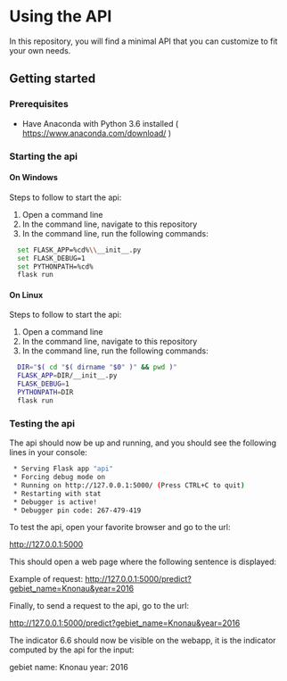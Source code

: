 # Using the API

In this repository, you will find a minimal API that you can customize to fit your own needs. 

## Getting started

### Prerequisites

  - Have Anaconda with Python 3.6 installed ( https://www.anaconda.com/download/ )

### Starting the api

#### On Windows

Steps to follow to start the api:
  1. Open a command line
  2. In the command line, navigate to this repository
  3. In the command line, run the following commands:

  ```sh
	set FLASK_APP=%cd%\\__init__.py
	set FLASK_DEBUG=1
	set PYTHONPATH=%cd%
	flask run
  ```
  
#### On Linux

Steps to follow to start the api:
  1. Open a command line
  2. In the command line, navigate to this repository
  3. In the command line, run the following commands:

  ```sh
	DIR="$( cd "$( dirname "$0" )" && pwd )"
	FLASK_APP=DIR/__init__.py
	FLASK_DEBUG=1
	PYTHONPATH=DIR
	flask run
  ```

### Testing the api

The api should now be up and running, and you should see the following lines in your console:

```sh
 * Serving Flask app "api"
 * Forcing debug mode on
 * Running on http://127.0.0.1:5000/ (Press CTRL+C to quit)
 * Restarting with stat
 * Debugger is active!
 * Debugger pin code: 267-479-419
```

To test the api, open your favorite browser and go to the url: 

  http://127.0.0.1:5000

This should open a web page where the following sentence is displayed: 

  Example of request: http://127.0.0.1:5000/predict?gebiet_name=Knonau&year=2016
  
Finally, to send a request to the api, go to the url:

 http://127.0.0.1:5000/predict?gebiet_name=Knonau&year=2016
 
The indicator 6.6 should now be visible on the webapp, it is the indicator computed by the api for the input:

  gebiet name: Knonau
  year: 2016
 